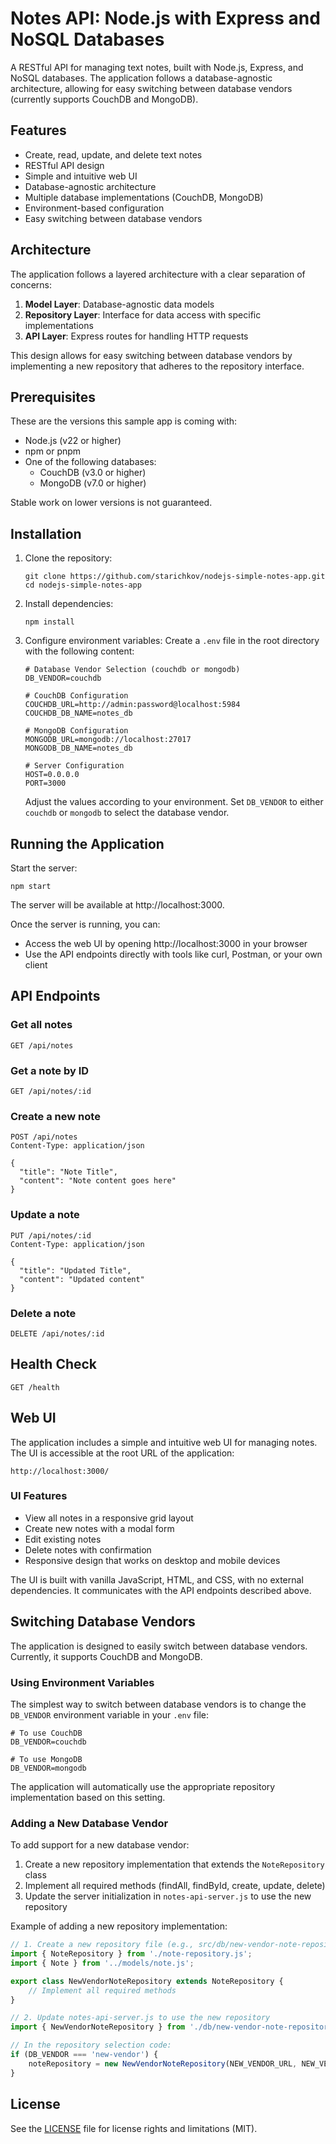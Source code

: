 Notes API: Node.js with Express and NoSQL Databases
=

A RESTful API for managing text notes, built with Node.js, Express, and NoSQL databases. The application follows a database-agnostic architecture, allowing for easy switching between database vendors (currently supports CouchDB and MongoDB).

## Features

- Create, read, update, and delete text notes
- RESTful API design
- Simple and intuitive web UI
- Database-agnostic architecture
- Multiple database implementations (CouchDB, MongoDB)
- Environment-based configuration
- Easy switching between database vendors

## Architecture

The application follows a layered architecture with a clear separation of concerns:

1. **Model Layer**: Database-agnostic data models
2. **Repository Layer**: Interface for data access with specific implementations
3. **API Layer**: Express routes for handling HTTP requests

This design allows for easy switching between database vendors by implementing a new repository that adheres to the repository interface.

## Prerequisites

These are the versions this sample app is coming with:

- Node.js (v22 or higher)
- npm or pnpm
- One of the following databases:
  - CouchDB (v3.0 or higher)
  - MongoDB (v7.0 or higher)

Stable work on lower versions is not guaranteed.

## Installation

1. Clone the repository:
   ```
   git clone https://github.com/starichkov/nodejs-simple-notes-app.git
   cd nodejs-simple-notes-app
   ```

2. Install dependencies:
   ```
   npm install
   ```

3. Configure environment variables:
   Create a `.env` file in the root directory with the following content:
   ```
   # Database Vendor Selection (couchdb or mongodb)
   DB_VENDOR=couchdb

   # CouchDB Configuration
   COUCHDB_URL=http://admin:password@localhost:5984
   COUCHDB_DB_NAME=notes_db

   # MongoDB Configuration
   MONGODB_URL=mongodb://localhost:27017
   MONGODB_DB_NAME=notes_db

   # Server Configuration
   HOST=0.0.0.0
   PORT=3000
   ```
   Adjust the values according to your environment. Set `DB_VENDOR` to either `couchdb` or `mongodb` to select the database vendor.

## Running the Application

Start the server:
```
npm start
```

The server will be available at http://localhost:3000.

Once the server is running, you can:
- Access the web UI by opening http://localhost:3000 in your browser
- Use the API endpoints directly with tools like curl, Postman, or your own client

## API Endpoints

### Get all notes
```
GET /api/notes
```

### Get a note by ID
```
GET /api/notes/:id
```

### Create a new note
```
POST /api/notes
Content-Type: application/json

{
  "title": "Note Title",
  "content": "Note content goes here"
}
```

### Update a note
```
PUT /api/notes/:id
Content-Type: application/json

{
  "title": "Updated Title",
  "content": "Updated content"
}
```

### Delete a note
```
DELETE /api/notes/:id
```

## Health Check

```
GET /health
```

## Web UI

The application includes a simple and intuitive web UI for managing notes. The UI is accessible at the root URL of the application:

```
http://localhost:3000/
```

### UI Features

- View all notes in a responsive grid layout
- Create new notes with a modal form
- Edit existing notes
- Delete notes with confirmation
- Responsive design that works on desktop and mobile devices

The UI is built with vanilla JavaScript, HTML, and CSS, with no external dependencies. It communicates with the API endpoints described above.

## Switching Database Vendors

The application is designed to easily switch between database vendors. Currently, it supports CouchDB and MongoDB.

### Using Environment Variables

The simplest way to switch between database vendors is to change the `DB_VENDOR` environment variable in your `.env` file:

```
# To use CouchDB
DB_VENDOR=couchdb

# To use MongoDB
DB_VENDOR=mongodb
```

The application will automatically use the appropriate repository implementation based on this setting.

### Adding a New Database Vendor

To add support for a new database vendor:

1. Create a new repository implementation that extends the `NoteRepository` class
2. Implement all required methods (findAll, findById, create, update, delete)
3. Update the server initialization in `notes-api-server.js` to use the new repository

Example of adding a new repository implementation:

```javascript
// 1. Create a new repository file (e.g., src/db/new-vendor-note-repository.js)
import { NoteRepository } from './note-repository.js';
import { Note } from '../models/note.js';

export class NewVendorNoteRepository extends NoteRepository {
    // Implement all required methods
}

// 2. Update notes-api-server.js to use the new repository
import { NewVendorNoteRepository } from './db/new-vendor-note-repository.js';

// In the repository selection code:
if (DB_VENDOR === 'new-vendor') {
    noteRepository = new NewVendorNoteRepository(NEW_VENDOR_URL, NEW_VENDOR_DB_NAME);
}
```

## License

See the [LICENSE](LICENSE.md) file for license rights and limitations (MIT).
